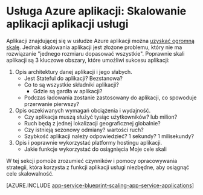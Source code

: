 <properties
    pageTitle="Usługa Azure aplikacji: Skalowanie aplikacji aplikacji usługi"
    description="Dowiedz się, wszystko skalowania aplikacji w aplikacji usługi."
    keywords="Aplikacja usługi azure aplikacji usługi, Skaluj skalowalna, plan usług aplikacji, koszt usługi aplikacji"
    services="app-service"
    documentationCenter=""
    authors="btardif"
    manager="wpickett"
    editor=""/>

<tags
    ms.service="app-service"
    ms.workload="na"
    ms.tgt_pltfrm="na"
    ms.devlang="na"
    ms.topic="article"
    ms.date="10/07/2016"
    ms.author="byvinyal"/>

# <a name="azure-app-service-scaling-app-service-applications"></a>Usługa Azure aplikacji: Skalowanie aplikacji aplikacji usługi

Aplikacji znajdującej się w usłudze Azure aplikacji można [uzyskać ogromną skalę](https://azure.microsoft.com/blog/canadian-broadcasting-corporation-radio-canada-leverage-azure-for-smooth-election-coverage/).
Jednak skalowania aplikacji jest złożone problemu, który nie ma rozwiązanie "jednego rozmiaru dopasować wszystkie". Poprawnie skali aplikacji są 3 kluczowe obszary, które umożliwi sukcesu aplikacji:

1. Opis architektury danej aplikacji i jego słabych.
    * Jest Stateful do aplikacji? Bezstanowa?
    * Co to są wszystkie składniki aplikacji?
        * Gdzie są gardła w aplikacji?
    * Podczas ładowania zostanie zastosowany do aplikacji, co spowoduje przerwanie pierwszy?
2. Opis oczekiwanych wymagań obciążenia i wydajność.
    * Czy aplikacja muszą służyć tysiąc użytkowników? lub milion?
    * Ruch będą z jednej lokalizacji geograficznej globalnie?
    * Czy istnieją sezonowy odmiany? wartości ruch?
    * Szybkość aplikacji należy odpowiedzieć? 1 sekundy? 1 milisekundy?
3. Opis i poprawnie wykorzystać platformy hostingu aplikacji.
    * Jakie funkcje wykorzystać do osiągnięcia Moje cele skali

W tej sekcji pomoże zrozumieć czynników i pomocy opracowywania strategii, która korzysta z funkcji aplikacji usługi niezbędne, aby osiągnąć cele skalowalność.

[AZURE.INCLUDE [app-service-blueprint-scaling-app-service-applications](../../includes/app-service-blueprint-scaling-app-service-applications.md)]
